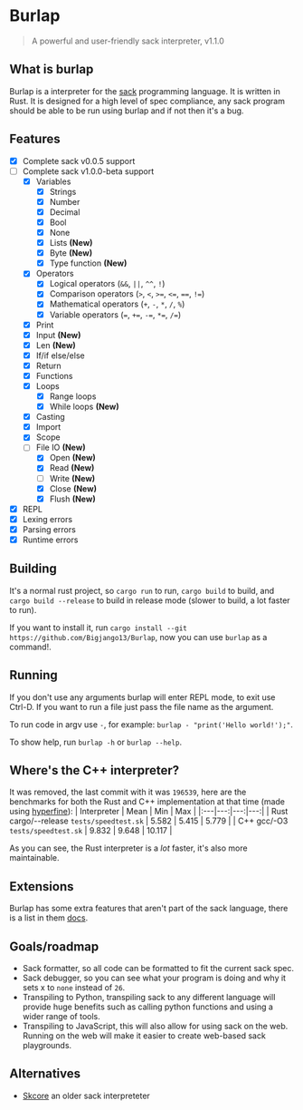 # Burlap
> A powerful and user-friendly sack interpreter, v1.1.0

## What is burlap
Burlap is a interpreter for the [sack](https://github.com/RandomSoup/sack) programming language. It is written in Rust. It is designed for a high level of spec compliance, any sack program should be able to be run using burlap and if not then it's a bug.

## Features
- [x] Complete sack v0.0.5 support
- [ ] Complete sack v1.0.0-beta support
  - [x] Variables
    - [x] Strings
    - [x] Number
    - [x] Decimal
    - [x] Bool
    - [x] None
    - [x] Lists **(New)**
    - [x] Byte **(New)**
    - [x] Type function **(New)**
  - [x] Operators
    - [x] Logical operators (`&&`, `||`, `^^`, `!`)
    - [x] Comparison operators (`>`, `<`, `>=`, `<=`, `==`, `!=`)
    - [x] Mathematical operators (`+`, `-`, `*`, `/`, `%`)
    - [x] Variable operators (`=`, `+=`, `-=`, `*=`, `/=`)
  - [x] Print
  - [x] Input **(New)**
  - [x] Len **(New)**
  - [x] If/if else/else
  - [x] Return
  - [x] Functions
  - [x] Loops
    - [x] Range loops
    - [x] While loops **(New)**
  - [x] Casting
  - [x] Import
  - [x] Scope
  - [ ] File IO **(New)**
    - [x] Open **(New)**
    - [x] Read **(New)**
    - [ ] Write **(New)**
    - [x] Close **(New)**
    - [x] Flush **(New)**
- [x] REPL
- [x] Lexing errors
- [x] Parsing errors
- [x] Runtime errors

## Building
It's a normal rust project, so `cargo run` to run, `cargo build` to build, and `cargo build --release` to build in release mode (slower to build, a lot faster to run).

If you want to install it, run `cargo install --git https://github.com/Bigjango13/Burlap`, now you can use `burlap` as a command!.

## Running

If you don't use any arguments burlap will enter REPL mode, to exit use Ctrl-D.
If you want to run a file just pass the file name as the argument.

To run code in argv use `-`, for example: `burlap - "print('Hello world!');"`.

To show help, run `burlap -h` or `burlap --help`.

## Where's the C++ interpreter?

It was removed, the last commit with it was `196539`, here are the benchmarks for both the Rust and C++ implementation at that time (made using [hyperfine](https://github.com/sharkdp/hyperfine)):
| Interpreter | Mean | Min | Max |
|:---|---:|---:|---:|
| Rust cargo/--release `tests/speedtest.sk` | 5.582 | 5.415 | 5.779 |
| C++ gcc/-O3 `tests/speedtest.sk` |  9.832 | 9.648 | 10.117 |

As you can see, the Rust interpreter is a *lot* faster, it's also more maintainable.

## Extensions

Burlap has some extra features that aren't part of the sack language, there is a list in them [docs](docs/extensions.md).

## Goals/roadmap
- Sack formatter, so all code can be formatted to fit the current sack spec.
- Sack debugger, so you can see what your program is doing and why it sets x to `none` instead of `26`.
- Transpiling to Python, transpiling sack to any different language will provide huge benefits such as calling python functions and using a wider range of tools.
- Transpiling to JavaScript, this will also allow for using sack on the web. Running on the web will make it easier to create web-based sack playgrounds.

## Alternatives

- [Skcore](https://github.com/Luminoso-256/scriptinglang) an older sack interpreteter
